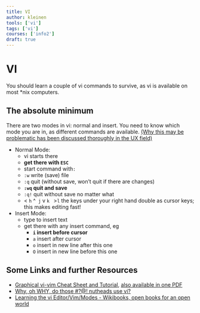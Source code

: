 ```yaml
---
title: VI
author: kleinen
tools: ['vi']
tags: ['vi']
courses: ['info2']
draft: true
---
```

# VI
You should learn a couple of vi commands to survive, as vi is available on most *nix computers.

## The absolute minimum
There are two modes in vi: normal and insert.
You need to know which mode you are in, as different commands are available.
[(Why this may be problematic has been discussed thoroughly in the UX field)](https://www.nngroup.com/articles/modes/)
- Normal Mode:
	- vi starts there
	- **get there with `ESC`**
	- start command with`:`
	- `:w` write (save) file
	- `:q` quit (without save, won’t quit if there are changes)
	- **`:wq` quit and save**
	- `:q!` quit without save no matter what
	- < `h`  ^` j`    v `k ` >` l ` the keys under your right hand double as cursor keys; this makes editing fast!
- Insert Mode:
	- type to insert text
	- get there with any insert command, eg
		-  **`i` insert before cursor**
		- `a` insert after cursor
		- `o` insert in new line after this one
		-  `O` insert in new line before this one



## Some Links and further Resources
- [Graphical vi-vim Cheat Sheet and Tutorial](http://www.viemu.com/a_vi_vim_graphical_cheat_sheet_tutorial.html), [also available in one PDF](https://www.glump.net/_media/howto/desktop/vim-graphical-cheat-sheet-and-tutorial/vi-vim-cheat-sheet-and-tutorial.pdf)
- [Why, oh WHY, do those #?@! nutheads use vi?](http://www.viemu.com/a-why-vi-vim.html)
- [Learning the vi Editor/Vim/Modes - Wikibooks, open books for an open world](https://en.wikibooks.org/wiki/Learning_the_vi_Editor/Vim/Modes)
